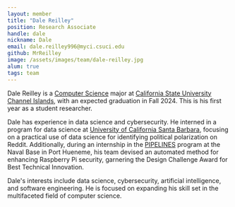 ```yaml
---
layout: member
title: "Dale Reilley"
position: Research Associate
handle: dale
nickname: Dale
email: dale.reilley996@myci.csuci.edu
github: MrReilley
image: /assets/images/team/dale-reilley.jpg
alum: true 
tags: team
---
```

Dale Reilley is a [Computer Science] major at [California State University Channel Islands], with an expected graduation in Fall 2024. This is his first year as a student researcher.

Dale has experience in data science and cybersecurity. He interned in a program for data science at [University of California Santa Barbara], focusing on a practical use of data science for identifying political polarization on Reddit. Additionally, during an internship in the [PIPELINES] program at the Naval Base in Port Hueneme, his team devised an automated method for enhancing Raspberry Pi security, garnering the Design Challenge Award for Best Technical Innovation.

Dale's interests include data science, cybersecurity, artificial intelligence, and software engineering. He is focused on expanding his skill set in the multifaceted field of computer science.

[Computer Science]: https://compsci.csuci.edu
[California State University Channel Islands]: https://www.csuci.edu
[University of California Santa Barbara]: https://www.ucsb.edu/
[PIPELINES]: https://pipelines-csep.cnsi.ucsb.edu/